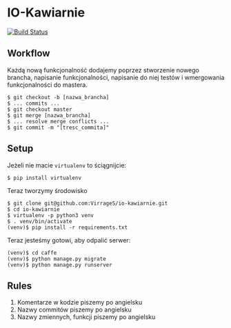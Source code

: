 # IO-Kawiarnie

[![Build Status](https://travis-ci.org/VirrageS/io-kawiarnie.svg?branch=master)](https://travis-ci.org/VirrageS/io-kawiarnie)

## Workflow

Każdą nową funkcjonalność dodajemy poprzez stworzenie nowego brancha,
napisanie funkcjonalności, napisanie do niej testów i wmergowania
funkcjonalności do mastera.

    $ git checkout -b [nazwa_brancha]
    $ ... commits ...
    $ git checkout master
    $ git merge [nazwa_brancha]
    $ ... resolve merge conflicts ...
    $ git commit -m "[tresc_commita]"

## Setup

Jeżeli nie macie `virtualenv` to ściągnijcie:

    $ pip install virtualenv

Teraz tworzymy środowisko

    $ git clone git@github.com:VirrageS/io-kawiarnie.git
    $ cd io-kawiarnie
    $ virtualenv -p python3 venv
    $ . venv/bin/activate
    (venv)$ pip install -r requirements.txt

Teraz jesteśmy gotowi, aby odpalić serwer:

    (venv)$ cd caffe
    (venv)$ python manage.py migrate
    (venv)$ python manage.py runserver


## Rules

1. Komentarze w kodzie piszemy po angielsku
2. Nazwy commitów piszemy po angielsku
3. Nazwy zmiennych, funkcji piszemy po angielsku
